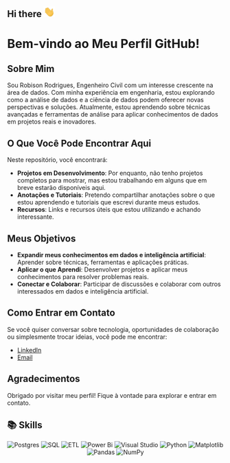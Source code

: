 ## Hi there <img src="https://raw.githubusercontent.com/ABSphreak/ABSphreak/master/gifs/Hi.gif" height="25px"></h2>

# Bem-vindo ao Meu Perfil GitHub!

## Sobre Mim

Sou Robison Rodrigues, Engenheiro Civil com um interesse crescente na área de dados. Com minha experiência em engenharia, estou explorando como a análise de dados e a ciência de dados podem oferecer novas perspectivas e soluções. Atualmente, estou aprendendo sobre técnicas avançadas e ferramentas de análise para aplicar conhecimentos de dados em projetos reais e inovadores.

## O Que Você Pode Encontrar Aqui

Neste repositório, você encontrará:

- **Projetos em Desenvolvimento**: Por enquanto, não tenho projetos completos para mostrar, mas estou trabalhando em alguns que em breve estarão disponíveis aqui.
- **Anotações e Tutoriais**: Pretendo compartilhar anotações sobre o que estou aprendendo e tutoriais que escrevi durante meus estudos.
- **Recursos**: Links e recursos úteis que estou utilizando e achando interessante.

## Meus Objetivos

- **Expandir meus conhecimentos em dados e inteligência artificial**: Aprender sobre técnicas, ferramentas e aplicações práticas.
- **Aplicar o que Aprendi**: Desenvolver projetos e aplicar meus conhecimentos para resolver problemas reais.
- **Conectar e Colaborar**: Participar de discussões e colaborar com outros interessados em dados e inteligência artificial.

## Como Entrar em Contato

Se você quiser conversar sobre tecnologia, oportunidades de colaboração ou simplesmente trocar ideias, você pode me encontrar:

- [LinkedIn](https://www.linkedin.com/in/robison-rodrigues-830646197/)
- [Email](eng.robisonrs@gmail.com)

## Agradecimentos

Obrigado por visitar meu perfil! Fique à vontade para explorar e entrar em contato.


## 📚 Skills


<div align="center">

![Postgres](https://img.shields.io/badge/postgres-%23316192.svg?style=for-the-badge&logo=postgresql&logoColor=white) ![SQL](https://img.shields.io/badge/SQL-%2300758F.svg?style=for-the-badge&logo=sql&logoColor=white) ![ETL](https://img.shields.io/badge/ETL-pink?style=for-the-badge&logo=sql&logoColor=white) ![Power Bi](https://img.shields.io/badge/power_bi-F2C811?style=for-the-badge&logo=powerbi&logoColor=black) ![Visual Studio](https://img.shields.io/badge/Visual%20Studio-5C2D91.svg?style=for-the-badge&logo=visual-studio&logoColor=white) ![Python](https://img.shields.io/badge/python-3670A0?style=for-the-badge&logo=python&logoColor=ffdd54) ![Matplotlib](https://img.shields.io/badge/Matplotlib-%23ffffff.svg?style=for-the-badge&logo=Matplotlib&logoColor=black) ![Pandas](https://img.shields.io/badge/pandas-%23150458.svg?style=for-the-badge&logo=pandas&logoColor=white) ![NumPy](https://img.shields.io/badge/numpy-%23013243.svg?style=for-the-badge&logo=numpy&logoColor=white)
</div>




<!--
**RobisonRodrigues/RobisonRodrigues** is a ✨ _special_ ✨ repository because its `README.md` (this file) appears on your GitHub profile.

Here are some ideas to get you started:

- 🔭 I’m currently working on ...
- 🌱 I’m currently learning ...
- 👯 I’m looking to collaborate on ...
- 🤔 I’m looking for help with ...
- 💬 Ask me about ...
- 📫 How to reach me: ...
- 😄 Pronouns: ...
- ⚡ Fun fact: ...
-->
